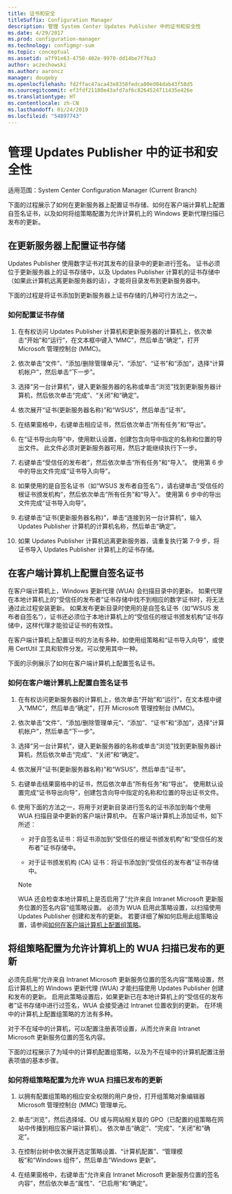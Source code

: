 ```yaml
---
title: 证书和安全
titleSuffix: Configuration Manager
description: 管理 System Center Updates Publisher 中的证书和安全性
ms.date: 4/29/2017
ms.prod: configuration-manager
ms.technology: configmgr-sum
ms.topic: conceptual
ms.assetid: a7f91e63-4750-402e-9970-dd14be7f76a3
author: aczechowski
ms.author: aaroncz
manager: dougeby
ms.openlocfilehash: fd2ffac47aca43e8358fedca00ed04dab43f58d5
ms.sourcegitcommit: ef3fdf21180e43afd7af6c8264524711435e426e
ms.translationtype: HT
ms.contentlocale: zh-CN
ms.lasthandoff: 01/24/2019
ms.locfileid: "54897743"
---
```

# <a name="manage-certificates-and-security-for-updates-publisher"></a>管理 Updates Publisher 中的证书和安全性

适用范围：System Center Configuration Manager (Current Branch)

下面的过程展示了如何在更新服务器上配置证书存储、如何在客户端计算机上配置自签名证书，以及如何将组策略配置为允许计算机上的 Windows 更新代理扫描已发布的更新。

## <a name="configure-the-certificate-store-on-the-update-server"></a>在更新服务器上配置证书存储
 Updates Publisher 使用数字证书对其发布的目录中的更新进行签名。 证书必须位于更新服务器上的证书存储中，以及 Updates Publisher 计算机的证书存储中（如果此计算机远离更新服务器的话），才能将目录发布到更新服务器中。

下面的过程是将证书添加到更新服务器上证书存储的几种可行方法之一。

### <a name="to-configure-the-certificate-store"></a>如何配置证书存储
1.  在有权访问 Updates Publisher 计算机和更新服务器的计算机上，依次单击“开始”和“运行”，在文本框中键入“MMC”，然后单击“确定”，打开 Microsoft 管理控制台 (MMC)。

2.  依次单击“文件”、“添加/删除管理单元”、“添加”、“证书”和“添加”，选择“计算机帐户”，然后单击“下一步”。

3.  选择“另一台计算机”，键入更新服务器的名称或单击“浏览”找到更新服务器计算机，然后依次单击“完成”、“关闭”和“确定”。

4.  依次展开“证书(更新服务器名称)”和“WSUS”，然后单击“证书”。

5.  在结果窗格中，右键单击相应证书，然后依次单击“所有任务”和“导出”。

6.  在“证书导出向导”中，使用默认设置，创建包含向导中指定的名称和位置的导出文件。 此文件必须对更新服务器可用，然后才能继续执行下一步。

7.  右键单击“受信任的发布者”，然后依次单击“所有任务”和“导入”。 使用第 6 步中的导出文件完成“证书导入向导”。

8.  如果使用的是自签名证书（如“WSUS 发布者自签名”），请右键单击“受信任的根证书颁发机构”，然后依次单击“所有任务”和“导入”。 使用第 6 步中的导出文件完成“证书导入向导”。

9.  右键单击“证书(更新服务器名称)”，单击“连接到另一台计算机”，输入 Updates Publisher 计算机的计算机名称，然后单击“确定”。

10. 如果 Updates Publisher 计算机远离更新服务器，请重复执行第 7-9 步，将证书导入 Updates Publisher 计算机上的证书存储。



## <a name="configure-a-self-signing-certificate-on-client-computers"></a>在客户端计算机上配置自签名证书
在客户端计算机上，Windows 更新代理 (WUA) 会扫描目录中的更新。 如果代理在本地计算机上的“受信任的发布者”证书存储中找不到相应的数字证书时，将无法通过此过程安装更新。 如果发布更新目录时使用的是自签名证书（如“WSUS 发布者自签名”），证书还必须位于本地计算机上的“受信任的根证书颁发机构”证书存储中，这样代理才能验证证书的有效性。

在客户端计算机上配置证书的方法有多种，如使用组策略和“证书导入向导”，或使用 CertUtil 工具和软件分发。可以使用其中一种。

下面的示例展示了如何在客户端计算机上配置签名证书。

### <a name="to-configure-a-self-signing-certificate-on-client-computers"></a>如何在客户端计算机上配置自签名证书
1. 在有权访问更新服务器的计算机上，依次单击“开始”和“运行”，在文本框中键入“MMC”，然后单击“确定”，打开 Microsoft 管理控制台 (MMC)。

2. 依次单击“文件”、“添加/删除管理单元”、“添加”、“证书”和“添加”，选择“计算机帐户”，然后单击“下一步”。

3. 选择“另一台计算机”，键入更新服务器的名称或单击“浏览”找到更新服务器计算机，然后依次单击“完成”、“关闭”和“确定”。

4. 依次展开“证书(更新服务器名称)”和“WSUS”，然后单击“证书”。

5. 右键单击结果窗格中的证书，然后依次单击“所有任务”和“导出”。 使用默认设置完成“证书导出向导”，创建包含向导中指定的名称和位置的导出证书文件。

6. 使用下面的方法之一，将用于对更新目录进行签名的证书添加到每个使用 WUA 扫描目录中更新的客户端计算机中。 在客户端计算机上添加证书，如下所述：

   -   对于自签名证书：将证书添加到“受信任的根证书颁发机构”和“受信任的发布者”证书存储中。

   -   对于证书颁发机构 (CA) 证书：将证书添加到“受信任的发布者”证书存储中。

   > [!NOTE]
   > WUA 还会检查本地计算机上是否启用了“允许来自 Intranet Microsoft 更新服务位置的签名内容”组策略设置。 必须为 WUA 启用此策略设置，以扫描使用 Updates Publisher 创建和发布的更新。 若要详细了解如何启用此组策略设置，请参阅[如何在客户端计算机上配置组策略](<https://technet.microsoft.com/library/bb530967.aspx(d=robot>)。



## <a name="configuring-group-policy-to-allow-wuaon-computers-to-scan-for-published-updates"></a>将组策略配置为允许计算机上的 WUA 扫描已发布的更新
必须先启用“允许来自 Intranet Microsoft 更新服务位置的签名内容”策略设置，然后计算机上的 Windows 更新代理 (WUA) 才能扫描使用 Updates Publisher 创建和发布的更新。 启用此策略设置后，如果更新已在本地计算机上的“受信任的发布者”证书存储中进行过签名，WUA 会接受通过 Intranet 位置收到的更新。 在环境中的计算机上配置组策略的方法有多种。

对于不在域中的计算机，可以配置注册表项设置，从而允许来自 Intranet Microsoft 更新服务位置的签名内容。

下面的过程展示了为域中的计算机配置组策略，以及为不在域中的计算机配置注册表项值的基本步骤。

### <a name="to-configure-group-policy-to-allow-wua-to-scan-for-published-updates"></a>如何将组策略配置为允许 WUA 扫描已发布的更新
1.  以拥有配置组策略的相应安全权限的用户身份，打开组策略对象编辑器 Microsoft 管理控制台 (MMC) 管理单元。

2.  单击“浏览”，然后选择域、OU 或与网站相关联的 GPO（已配置的组策略在网站中传播到相应客户端计算机）。 依次单击“确定”、“完成”、“关闭”和“确定”。

3.  在控制台树中依次展开选定策略设置、“计算机配置”、“管理模板”和“Windows 组件”，然后单击“Windows 更新”。

4.  在结果窗格中，右键单击“允许来自 Intranet Microsoft 更新服务位置的签名内容”，然后依次单击“属性”、“已启用”和“确定”。
